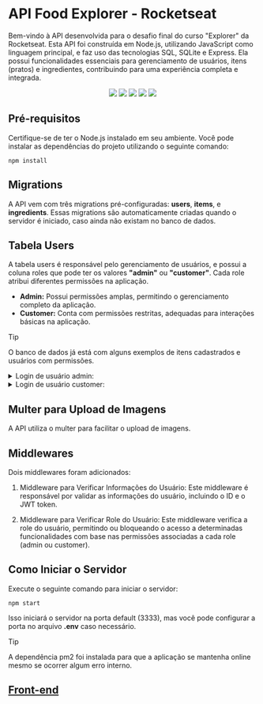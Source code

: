 # API Food Explorer - Rocketseat
Bem-vindo à API desenvolvida para o desafio final do curso "Explorer" da Rocketseat. Esta API foi construída em Node.js, utilizando JavaScript como linguagem principal, e faz uso das tecnologias SQL, SQLite e Express. Ela possui funcionalidades essenciais para gerenciamento de usuários, itens (pratos) e ingredientes, contribuindo para uma experiência completa e integrada.

<p align="center">
  <img src="https://img.shields.io/badge/node.js-6DA55F?style=for-the-badge&logo=node.js&logoColor=white">
  <img src="https://img.shields.io/badge/javascript-%23323330.svg?style=for-the-badge&logo=javascript&logoColor=%23F7DF1E">
  <img src="https://img.shields.io/badge/express.js-%23404d59.svg?style=for-the-badge&logo=express&logoColor=%2361DAFB">
  <img src="https://img.shields.io/badge/sqlite-%2307405e.svg?style=for-the-badge&logo=sqlite&logoColor=white">
  <img src="https://img.shields.io/badge/JWT-black?style=for-the-badge&logo=JSON%20web%20tokens">
</p>


## Pré-requisitos
Certifique-se de ter o Node.js instalado em seu ambiente. Você pode instalar as dependências do projeto utilizando o seguinte comando:
```
npm install
```

## Migrations
A API vem com três migrations pré-configuradas: **users**, **items**, e **ingredients**. Essas migrations são automaticamente criadas quando o servidor é iniciado, caso ainda não existam no banco de dados.


## Tabela Users
A tabela users é responsável pelo gerenciamento de usuários, e possui a coluna roles que pode ter os valores **"admin"** ou **"customer"**. Cada role atribui diferentes permissões na aplicação.

- **Admin:** Possui permissões amplas, permitindo o gerenciamento completo da aplicação.
- **Customer:** Conta com permissões restritas, adequadas para interações básicas na aplicação.

> [!TIP]
> O banco de dados já está com alguns exemplos de itens cadastrados e usuários com permissões.

<details>
<summary>Login de usuário admin:</summary>
  
```
(email: admin | password: admin)
 ```
</details>

<details>
<summary>Login de usuário customer:</summary>
  
 ```
(email: customer | password: customer)
 ```
</details>

  
## Multer para Upload de Imagens
A API utiliza o multer para facilitar o upload de imagens.

## Middlewares
Dois middlewares foram adicionados:

1. Middleware para Verificar Informações do Usuário:
Este middleware é responsável por validar as informações do usuário, incluindo o ID e o JWT token.

2. Middleware para Verificar Role do Usuário:
Este middleware verifica a role do usuário, permitindo ou bloqueando o acesso a determinadas funcionalidades com base nas permissões associadas a cada role (admin ou customer).


## Como Iniciar o Servidor
Execute o seguinte comando para iniciar o servidor:

```
npm start
```
Isso iniciará o servidor na porta default (3333), mas você pode configurar a porta no arquivo **.env** caso necessário.

> [!TIP]
> A dependência pm2 foi instalada para que a aplicação se mantenha online mesmo se ocorrer algum erro interno.

## [Front-end](https://github.com/pedrodecf/web-foodexplorer)
